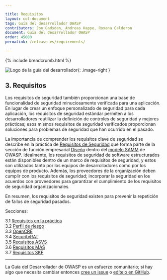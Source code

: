 ```yaml
---

title: Requisitos
layout: col-document
tags: Guía del desarrollador OWASP
contributors: Jon Gadsden, Andreas Happe, Roxana Calderon
document: Guía del desarrollador OWASP
order: 45000
permalink: /release-es/requirements/

---
```


{% include breadcrumb.html %}

<style type="text/css">
.image-right {
  height: 180px;
  display: block;
  margin-left: auto;
  margin-right: auto;
  float: right;
}
</style>

![Logo de la guía del desarrollador](../../assets/images/dg_logo.png "Guía del desarrollador OWASP"){: .image-right }

## 3. Requisitos

Los requisitos de seguridad también proporcionan una base de funcionalidad de seguridad minuciosamente verificada para una aplicación.
En lugar de crear un enfoque personalizado de seguridad para cada aplicación,
los requisitos de seguridad estándar permiten a los desarrolladores reutilizar la definición de controles de seguridad y mejores prácticas;
esos mismos requisitos de seguridad verificados proporcionan soluciones para problemas de seguridad que han ocurrido en el pasado.

La importancia de comprender los requisitos clave de seguridad se describe en la práctica de [Requisitos de Seguridad][sammdsr]
que forma parte de la sección de función empresarial [Diseño][sammd] dentro del [modelo SAMM][samm] de OWASP.
Idealmente, los requisitos de seguridad de software estructurados están disponibles dentro de un marco de requisitos de seguridad,
y estos son utilizados tanto por los equipos de desarrolladores como por los equipos de producto.
Además, los proveedores de la organización deben cumplir con los requisitos de seguridad;
incorporar la seguridad en los acuerdos con proveedores para garantizar el cumplimiento de los requisitos de seguridad organizacionales.

En resumen, los requisitos de seguridad existen para prevenir la repetición de fallos de seguridad pasados.

Secciones:

3.1 [Requisitos en la práctica](01-requirements.md)  
3.2 [Perfil de riesgo](02-risk.md)  
3.3 [OpenCRE](03-opencre.md)  
3.4 [SecurityRAT](04-security-rat.md)  
3.5 [Requisitos ASVS](05-asvs.md)  
3.6 [Requisitos MAS](06-mas.md)  
3.7 [Requisitos SKF](07-skf.md)  

----

La Guía del Desarrollador de OWASP es un esfuerzo comunitario; si hay algo que necesita cambiar
entonces [cree un issue][issue0500] o [edítelo en GitHub][edit0500].

[edit0500]: https://github.com/OWASP/www-project-developer-guide/blob/main/draft/05-requirements/toc.md
[issue0500]: https://github.com/OWASP/www-project-developer-guide/issues/new?labels=enhancement&template=request.md&title=Update:%2005-requirements/00-toc
[samm]: https://owaspsamm.org/about/
[sammd]: https://owaspsamm.org/model/design/
[sammdsr]: https://owaspsamm.org/model/design/security-requirements/
